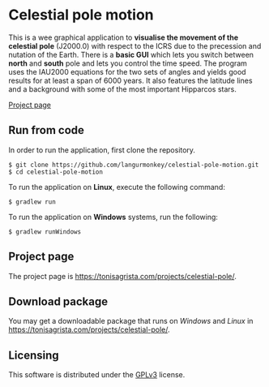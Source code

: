 Celestial pole motion
=====================
This is a wee graphical application to **visualise the movement of the celestial pole** (J2000.0) with respect to the ICRS due to the precession and nutation of the Earth. There is a **basic GUI** which lets you switch between **north** and **south** pole and lets you control the time speed. The program uses the IAU2000 equations for the two sets of angles and yields good results for at least a span of 6000 years. It also features the latitude lines and a background with some of the most important Hipparcos stars.

[Project page](http://tonisagrista.com/projects/celestial-pole/)


## Run from code

In order to run the application, first clone the repository.

```
$ git clone https://github.com/langurmonkey/celestial-pole-motion.git
$ cd celestial-pole-motion
```

To run the application on **Linux**, execute the following command:

```
$ gradlew run
```

To run the application on **Windows** systems, run the following:

```
$ gradlew runWindows
```
## Project page
The project page is https://tonisagrista.com/projects/celestial-pole/.

## Download package
You may get a downloadable package that runs on _Windows_ and _Linux_ in https://tonisagrista.com/projects/celestial-pole/. 

## Licensing
This software is distributed under the [GPLv3](https://www.gnu.org/licenses/quick-guide-gplv3.html) license.
